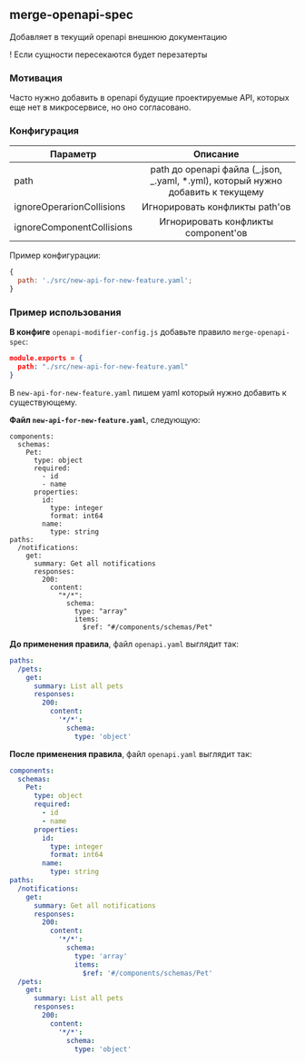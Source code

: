 ## merge-openapi-spec

Добавляет в текущий openapi внешнюю документацию

! Если сущности пересекаются будет перезатерты

### Мотивация

Часто нужно добавить в openapi будущие проектируемые API, которых еще нет в микросервисе, но оно согласовано.

### Конфигурация

| Параметр                  |                                     Описание                                      |
|---------------------------|:---------------------------------------------------------------------------------:|
| path                      | path до openapi файла (_.json, _.yaml, \*.yml), который нужно добавить к текущему |
| ignoreOperarionCollisions |                          Игнорировать конфликты path'ов                           |
| ignoreComponentCollisions |                        Игнорировать конфликты component'ов                        |

Пример конфигурации:

```js
{
  path: './src/new-api-for-new-feature.yaml';
}
```

### Пример использования

**В конфиге** `openapi-modifier-config.js` добавьте правило `merge-openapi-spec`:

```json
module.exports = {
  path: "./src/new-api-for-new-feature.yaml"
}
```

В `new-api-for-new-feature.yaml` пишем yaml который нужно добавить к существующему.

**Файл `new-api-for-new-feature.yaml`**, следующую:

```
components:
  schemas:
    Pet:
      type: object
      required:
        - id
        - name
      properties:
        id:
          type: integer
          format: int64
        name:
          type: string
paths:
  /notifications:
    get:
      summary: Get all notifications
      responses:
        200:
          content:
            "*/*":
              schema:
                type: "array"
                items:
                  $ref: "#/components/schemas/Pet"
```

**До применения правила**, файл `openapi.yaml` выглядит так:

```yaml
paths:
  /pets:
    get:
      summary: List all pets
      responses:
        200:
          content:
            '*/*':
              schema:
                type: 'object'
```

**После применения правила**, файл `openapi.yaml` выглядит так:

```yaml
components:
  schemas:
    Pet:
      type: object
      required:
        - id
        - name
      properties:
        id:
          type: integer
          format: int64
        name:
          type: string
paths:
  /notifications:
    get:
      summary: Get all notifications
      responses:
        200:
          content:
            '*/*':
              schema:
                type: 'array'
                items:
                  $ref: '#/components/schemas/Pet'
  /pets:
    get:
      summary: List all pets
      responses:
        200:
          content:
            '*/*':
              schema:
                type: 'object'
```
